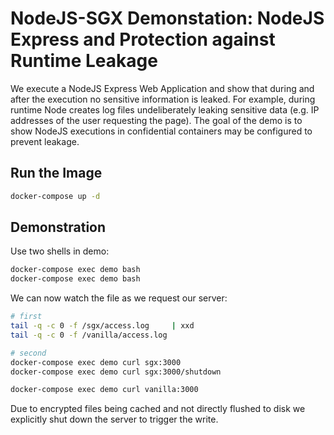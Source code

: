 # NodeJS-SGX Demonstation: NodeJS Express and Protection against Runtime Leakage

We execute a NodeJS Express Web Application and show that during and after the execution no sensitive information is leaked. For example, during runtime Node creates log files undeliberately leaking sensitive data (e.g. IP addresses of the user requesting the page). The goal of the demo is to show NodeJS executions in confidential containers may be configured to prevent leakage.

## Run the Image

```bash
docker-compose up -d
```

## Demonstration

Use two shells in demo:

```bash
docker-compose exec demo bash
docker-compose exec demo bash
```

We can now watch the file as we request our server:

```bash
# first
tail -q -c 0 -f /sgx/access.log     | xxd
tail -q -c 0 -f /vanilla/access.log

# second
docker-compose exec demo curl sgx:3000
docker-compose exec demo curl sgx:3000/shutdown

docker-compose exec demo curl vanilla:3000
```

Due to encrypted files being cached and not directly flushed to disk we explicitly shut down the server to trigger the write.
